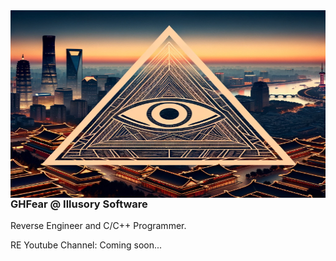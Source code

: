 <div style="overflow: auto;">
  <img src="https://github.com/GHFear/GHFear/blob/main/github_logo.png" alt="GitHub Logo" style="float: left; margin-right: 20px;" width="800" height="300">
  <div>
    <h3>GHFear @ Illusory Software</h3>
    <p>Reverse Engineer and C/C++ Programmer.</p>
    <p>RE Youtube Channel: Coming soon...</p>
  </div>
</div>
